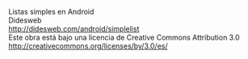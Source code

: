 Listas simples en Android<br>
Didesweb<br>
http://didesweb.com/android/simplelist<br>
Este obra está bajo una licencia de Creative Commons Attribution 3.0<br>
http://creativecommons.org/licenses/by/3.0/es/<br>
